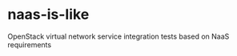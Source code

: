 naas-is-like
============

OpenStack virtual network service integration tests based on NaaS requirements
